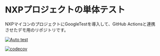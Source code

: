 # NXPプロジェクトの単体テスト

NXPマイコンのプロジェクトにGoogleTestを導入して、GitHub Actionsと連携させたデモ用のリポジトリです。

[![Auto test](https://github.com/atf-uesugi/nxp-unit-test-sample/actions/workflows/ci.yml/badge.svg?branch=main)](https://github.com/atf-uesugi/nxp-unit-test-sample/actions/workflows/ci.yml)

[![codecov](https://codecov.io/gh/ruesugi/mock-test/graph/badge.svg?token=2VUhjMMRzZ)](https://codecov.io/gh/ruesugi/mock-test)
